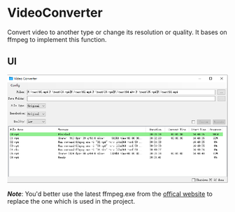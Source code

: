 # VideoConverter
Convert video to another type or change its resolution or quality. It bases on ffmpeg to implement this function. 
## UI
![UI Screenshot](https://github.com/victor-wiki/StaticResources/blob/master/StaticResources/images/projs/VideoConverter/screenshot.png?raw=true)

***Note***: You'd better use the latest ffmpeg.exe from the [offical website](https://ffmpeg.org/) to replace the one which is used in the project.

